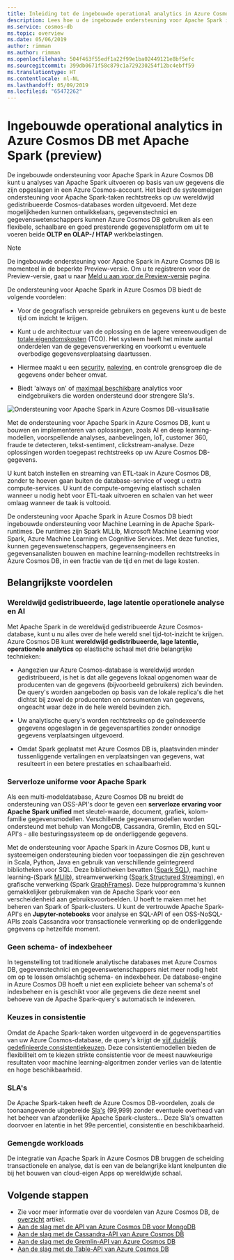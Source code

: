 ```yaml
---
title: Inleiding tot de ingebouwde operational analytics in Azure Cosmos DB met Apache Spark
description: Lees hoe u de ingebouwde ondersteuning voor Apache Spark in Azure Cosmos DB kunt gebruiken om uit te voeren operationele analyse en AI
ms.service: cosmos-db
ms.topic: overview
ms.date: 05/06/2019
author: rimman
ms.author: rimman
ms.openlocfilehash: 504f463f55edf1a22f99e1ba02449121e8bf5efc
ms.sourcegitcommit: 399db0671f58c879c1a729230254f12bc4ebff59
ms.translationtype: HT
ms.contentlocale: nl-NL
ms.lasthandoff: 05/09/2019
ms.locfileid: "65472262"
---
```

# <a name="built-in-operational-analytics-in-azure-cosmos-db-with-apache-spark-preview"></a>Ingebouwde operational analytics in Azure Cosmos DB met Apache Spark (preview) 

De ingebouwde ondersteuning voor Apache Spark in Azure Cosmos DB kunt u analyses van Apache Spark uitvoeren op basis van uw gegevens die zijn opgeslagen in een Azure Cosmos-account. Het biedt de systeemeigen ondersteuning voor Apache Spark-taken rechtstreeks op uw wereldwijd gedistribueerde Cosmos-databases worden uitgevoerd. Met deze mogelijkheden kunnen ontwikkelaars, gegevenstechnici en gegevenswetenschappers kunnen Azure Cosmos DB gebruiken als een flexibele, schaalbare en goed presterende gegevensplatform om uit te voeren beide **OLTP en OLAP-/ HTAP** werkbelastingen. 

> [!NOTE]
> De ingebouwde ondersteuning voor Apache Spark in Azure Cosmos DB is momenteel in de beperkte Preview-versie. Om u te registreren voor de Preview-versie, gaat u naar [Meld u aan voor de Preview-versie](https://portal.azure.com/?feature.customportal=false#create/Microsoft.DocumentDB) pagina. 

De ondersteuning voor Apache Spark in Azure Cosmos DB biedt de volgende voordelen:

* Voor de geografisch verspreide gebruikers en gegevens kunt u de beste tijd om inzicht te krijgen.

* Kunt u de architectuur van de oplossing en de lagere vereenvoudigen de [totale eigendomskosten](total-cost-ownership.md) (TCO). Het systeem heeft het minste aantal onderdelen van de gegevensverwerking en voorkomt u eventuele overbodige gegevensverplaatsing daartussen.

* Hiermee maakt u een [security](secure-access-to-data.md), [naleving](compliance.md), en controle grensgroep die de gegevens onder beheer omvat.

* Biedt 'always on' of [maximaal beschikbare](high-availability.md) analytics voor eindgebruikers die worden ondersteund door strengere Sla's.

![Ondersteuning voor Apache Spark in Azure Cosmos DB-visualisatie](./media/spark-api-introduction/spark-api-visualization.png)
 
Met de ondersteuning voor Apache Spark in Azure Cosmos DB, kunt u bouwen en implementeren van oplossingen, zoals AI en deep learning-modellen, voorspellende analyses, aanbevelingen, IoT, customer 360, fraude te detecteren, tekst-sentiment, clickstream-analyse. Deze oplossingen worden toegepast rechtstreeks op uw Azure Cosmos DB-gegevens.

U kunt batch instellen en streaming van ETL-taak in Azure Cosmos DB, zonder te hoeven gaan buiten de database-service of voegt u extra compute-services. U kunt de compute-omgeving elastisch schalen wanneer u nodig hebt voor ETL-taak uitvoeren en schalen van het weer omlaag wanneer de taak is voltooid.

De ondersteuning voor Apache Spark in Azure Cosmos DB biedt ingebouwde ondersteuning voor Machine Learning in de Apache Spark-runtimes. De runtimes zijn Spark MLLib, Microsoft Machine Learning voor Spark, Azure Machine Learning en Cognitive Services. Met deze functies, kunnen gegevenswetenschappers, gegevensengineers en gegevensanalisten bouwen en machine learning-modellen rechtstreeks in Azure Cosmos DB, in een fractie van de tijd en met de lage kosten.


## <a name="key-benefits"></a>Belangrijkste voordelen

### <a name="globally-distributed-low-latency-operational-analytics-and-ai"></a>Wereldwijd gedistribueerde, lage latentie operationele analyse en AI

Met Apache Spark in de wereldwijd gedistribueerde Azure Cosmos-database, kunt u nu alles over de hele wereld snel tijd-tot-inzicht te krijgen. Azure Cosmos DB kunt **wereldwijd gedistribueerde, lage latentie, operationele analytics** op elastische schaal met drie belangrijke technieken:

* Aangezien uw Azure Cosmos-database is wereldwijd worden gedistribueerd, is het is dat alle gegevens lokaal opgenomen waar de producenten van de gegevens (bijvoorbeeld gebruikers) zich bevinden. De query's worden aangeboden op basis van de lokale replica's die het dichtst bij zowel de producenten en consumenten van gegevens, ongeacht waar deze in de hele wereld bevinden zich. 

* Uw analytische query's worden rechtstreeks op de geïndexeerde gegevens opgeslagen in de gegevenspartities zonder onnodige gegevens verplaatsingen uitgevoerd. 

* Omdat Spark geplaatst met Azure Cosmos DB is, plaatsvinden minder tussenliggende vertalingen en verplaatsingen van gegevens, wat resulteert in een betere prestaties en schaalbaarheid.

### <a name="unified-serverless-experience-for-apache-spark"></a>Serverloze uniforme voor Apache Spark

Als een multi-modeldatabase, Azure Cosmos DB nu breidt de ondersteuning van OSS-API's door te geven een **serverloze ervaring voor Apache Spark unified** met sleutel-waarde, document, grafiek, kolom-familie gegevensmodellen. Verschillende gegevensmodellen worden ondersteund met behulp van MongoDB, Cassandra, Gremlin, Etcd en SQL-API's - alle besturingssysteem op de onderliggende gegevens. 

Met de ondersteuning voor Apache Spark in Azure Cosmos DB, kunt u systeemeigen ondersteuning bieden voor toepassingen die zijn geschreven in Scala, Python, Java en gebruik van verschillende geïntegreerd bibliotheken voor SQL. Deze bibliotheken bevatten ([Spark SQL](https://spark.apache.org/sql/)), machine learning-(Spark [MLlib](https://spark.apache.org/mllib/)), streamverwerking ([Spark Structured Streaming](https://spark.apache.org/streaming/)), en grafische verwerking (Spark [GraphFrames]( https://docs.databricks.com/spark/latest/graph-analysis/graphframes/user-guide-python.html)). Deze hulpprogramma's kunnen gemakkelijker gebruikmaken van de Apache Spark voor een verscheidenheid aan gebruiksvoorbeelden. U hoeft te maken met het beheren van Spark of Spark-clusters. U kunt de vertrouwde Apache Spark-API's en **Jupyter-notebooks** voor analyse en SQL-API of een OSS-NoSQL-APIs zoals Cassandra voor transactionele verwerking op de onderliggende gegevens op hetzelfde moment.

### <a name="no-schema-or-index-management"></a>Geen schema- of indexbeheer

In tegenstelling tot traditionele analytische databases met Azure Cosmos DB, gegevenstechnici en gegevenswetenschappers niet meer nodig hebt om op te lossen omslachtig schema- en indexbeheer. De database-engine in Azure Cosmos DB hoeft u niet een expliciete beheer van schema's of indexbeheer en is geschikt voor alle gegevens die deze neemt snel behoeve van de Apache Spark-query's automatisch te indexeren. 

### <a name="consistency-choices"></a>Keuzes in consistentie

Omdat de Apache Spark-taken worden uitgevoerd in de gegevenspartities van uw Azure Cosmos-database, de query's krijgt de [vijf duidelijk gedefinieerde consistentiekeuzen](consistency-levels.md). Deze consistentiemodellen bieden de flexibiliteit om te kiezen strikte consistentie voor de meest nauwkeurige resultaten voor machine learning-algoritmen zonder verlies van de latentie en hoge beschikbaarheid. 

### <a name="slas"></a>SLA's

De Apache Spark-taken heeft de Azure Cosmos DB-voordelen, zoals de toonaangevende uitgebreide [Sla's](https://azure.microsoft.com/support/legal/sla/documentdb/v1_1/) (99,999) zonder eventuele overhead van het beheer van afzonderlijke Apache Spark-clusters... Deze Sla's omvatten doorvoer en latentie in het 99e percentiel, consistentie en beschikbaarheid. 

### <a name="mixed-workloads"></a>Gemengde workloads

De integratie van Apache Spark in Azure Cosmos DB bruggen de scheiding transactionele en analyse, dat is een van de belangrijke klant knelpunten die bij het bouwen van cloud-eigen Apps op wereldwijde schaal. 

## <a name="next-steps"></a>Volgende stappen

* Zie voor meer informatie over de voordelen van Azure Cosmos DB, de [overzicht](introduction.md) artikel.
* [Aan de slag met de API van Azure Cosmos DB voor MongoDB](mongodb-introduction.md)
* [Aan de slag met de Cassandra-API van Azure Cosmos DB](cassandra-introduction.md)
* [Aan de slag met de Gremlin-API van Azure Cosmos DB](graph-introduction.md)
* [Aan de slag met de Table-API van Azure Cosmos DB](table-introduction.md)




